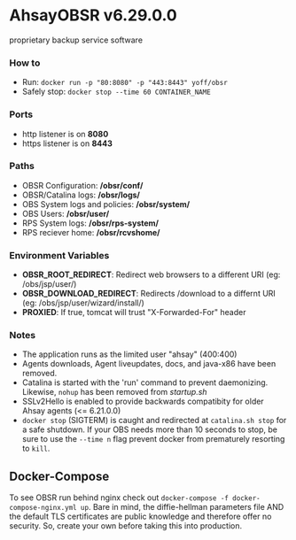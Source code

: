 # AhsayOBSR v6.29.0.0
proprietary backup service software

### How to
+ Run: `docker run -p "80:8080" -p "443:8443" yoff/obsr`
+ Safely stop: `docker stop --time 60 CONTAINER_NAME`

### Ports
+ http listener is on **8080**
+ https listener is on **8443**

### Paths
+ OBSR Configuration: **/obsr/conf/**
+ OBSR/Catalina logs: **/obsr/logs/**
+ OBS System logs and policies: **/obsr/system/**
+ OBS Users: **/obsr/user/**
+ RPS System logs: **/obsr/rps-system/**
+ RPS reciever home: **/obsr/rcvshome/**

### Environment Variables
+ **OBSR_ROOT_REDIRECT**: Redirect web browsers to a different URI (eg: /obs/jsp/user/)
+ **OBSR_DOWNLOAD_REDIRECT**: Redirects /download to a differnt URI (eg: /obs/jsp/user/wizard/install/)
+ **PROXIED**: If true, tomcat will trust "X-Forwarded-For" header


### Notes
+ The application runs as the limited user "ahsay" (400:400)
+ Agents downloads, Agent liveupdates, docs, and java-x86 have been removed.
+ Catalina is started with the 'run' command to prevent daemonizing. Likewise, `nohup` has been removed from *startup.sh*
+ SSLv2Hello is enabled to provide backwards compatibity for older Ahsay agents (<= 6.21.0.0)
+ `docker stop` (SIGTERM) is caught and redirected at `catalina.sh stop` for a safe shutdown. If your OBS needs more than 10 seconds to stop, be sure to use the `--time n` flag prevent docker from prematurely resorting to `kill`.

## Docker-Compose
To see OBSR run behind nginx check out `docker-compose -f docker-compose-nginx.yml up`. Bare in mind, the diffie-hellman parameters file AND the default TLS certificates are public knowledge and therefore offer no security. So, create your own before taking this into production.
